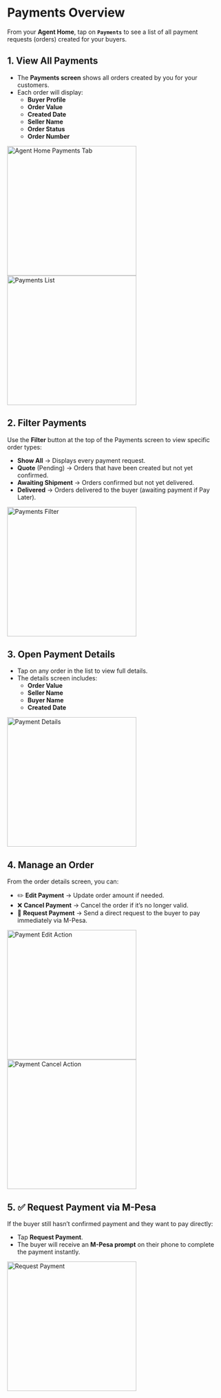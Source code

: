 # Payments Overview

From your **Agent Home**, tap on **`Payments`** to see a list of all payment requests (orders) created for your buyers.  


## 1. View All Payments
- The **Payments screen** shows all orders created by you for your customers.  
- Each order will display:  
  - **Buyer Profile**  
  - **Order Value**  
  - **Created Date**    
  - **Seller Name**  
  - **Order Status**  
  - **Order Number**  

<img src="/agent/025.png" alt="Agent Home Payments Tab" width="300"/>  
<img src="/agent/026.png" alt="Payments List" width="300"/>  


## 2. Filter Payments
Use the **Filter** button at the top of the Payments screen to view specific order types:  

- **Show All** → Displays every payment request.  
- **Quote** (Pending) → Orders that have been created but not yet confirmed.  
- **Awaiting Shipment** → Orders confirmed but not yet delivered.  
- **Delivered** → Orders delivered to the buyer (awaiting payment if Pay Later).  

<img src="/agent/027.png" alt="Payments Filter" width="300"/>  


## 3. Open Payment Details
- Tap on any order in the list to view full details.  
- The details screen includes:  
  - **Order Value**  
  - **Seller Name**  
  - **Buyer Name**  
  - **Created Date**  

<img src="/agent/028.png" alt="Payment Details" width="300"/>  


## 4. Manage an Order
From the order details screen, you can:  
- ✏️ **Edit Payment** → Update order amount if needed.  
- ❌ **Cancel Payment** → Cancel the order if it’s no longer valid.  
- 📲 **Request Payment** → Send a direct request to the buyer to pay immediately via M-Pesa.  

<img src="/agent/029.png" alt="Payment Edit Action" width="300"/>  
<img src="/agent/030.png" alt="Payment Cancel Action" width="300"/>  


## 5. ✅ Request Payment via M-Pesa
If the buyer still hasn’t confirmed payment and they want to pay directly:  
- Tap **Request Payment**.  
- The buyer will receive an **M-Pesa prompt** on their phone to complete the payment instantly.  

<img src="/agent/031.png" alt="Request Payment" width="300"/>  


